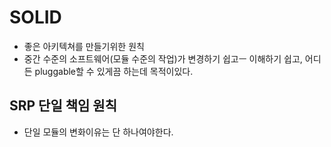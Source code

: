 # SOLID
- 좋은 아키텍쳐를 만들기위한 원칙
- 중간 수준의 소프트웨어(모듈 수준의 작업)가 변경하기 쉽고ㅡ 이해하기 쉽고, 어디든 pluggable할 수 있게끔 하는데 목적이있다.

## SRP 단일 책임 원칙
- 단일 모듈의 변화이유는 단 하나여야한다.
